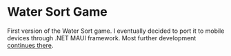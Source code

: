 # Water Sort Game

First version of the Water Sort game. I eventually decided to port it to mobile devices through .NET MAUI framework. Most further development [continues there](https://github.com/radsvi/WaterSortPuzzle).